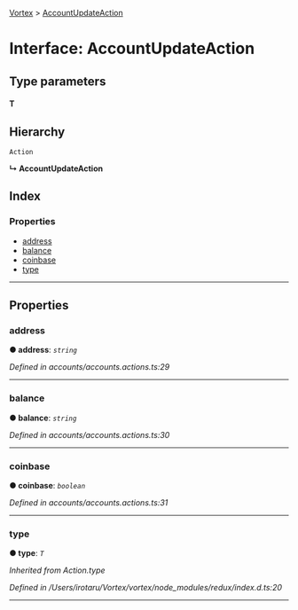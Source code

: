 [Vortex](../README.md) > [AccountUpdateAction](../interfaces/accountupdateaction.md)

# Interface: AccountUpdateAction

## Type parameters
#### T 
## Hierarchy

 `Action`

**↳ AccountUpdateAction**

## Index

### Properties

* [address](accountupdateaction.md#address)
* [balance](accountupdateaction.md#balance)
* [coinbase](accountupdateaction.md#coinbase)
* [type](accountupdateaction.md#type)

---

## Properties

<a id="address"></a>

###  address

**● address**: *`string`*

*Defined in accounts/accounts.actions.ts:29*

___
<a id="balance"></a>

###  balance

**● balance**: *`string`*

*Defined in accounts/accounts.actions.ts:30*

___
<a id="coinbase"></a>

###  coinbase

**● coinbase**: *`boolean`*

*Defined in accounts/accounts.actions.ts:31*

___
<a id="type"></a>

###  type

**● type**: *`T`*

*Inherited from Action.type*

*Defined in /Users/irotaru/Vortex/vortex/node_modules/redux/index.d.ts:20*

___

